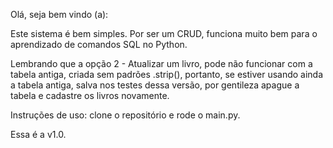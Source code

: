 Olá, seja bem vindo (a):

Este sistema é bem simples. Por ser um CRUD, funciona muito bem para o aprendizado de comandos SQL no Python.

Lembrando que a opção 2 - Atualizar um livro, pode não funcionar com a tabela antiga, criada sem padrões .strip(), portanto, se estiver usando ainda a tabela antiga, salva nos testes dessa versão, por gentileza apague a tabela e cadastre os livros novamente.

Instruções de uso: clone o repositório e rode o main.py.

Essa é a v1.0.